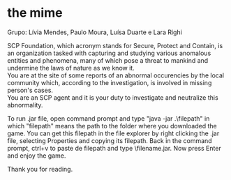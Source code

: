 # the mime
<p>Grupo: Lívia Mendes, Paulo Moura, Luísa Duarte e Lara Righi</p>
<p>SCP Foundation, which acronym stands for Secure, Protect and Contain, is an organization tasked with capturing and studying various anomalous entities and phenomena, many of which pose a threat to mankind and undermine the laws of nature as we know it.
  <br>You are at the site of some reports of an abnormal occurencies by the local community which, according to the investigation, is involved in missing person's cases.<br>You are an SCP agent and it is your duty to investigate and neutralize this abnormality.

<p>To run .jar file, open command prompt and type "java -jar .\filepath" in which "filepath" means the path to the folder where you downloaded the game. You can get this filepath in the file explorer by right clicking the .jar file, selecting Properties and copying its filepath. Back in the command prompt, ctrl+v to paste de filepath and type \filename.jar. Now press Enter and enjoy the game.</p>
<p>Thank you for reading.</p>


